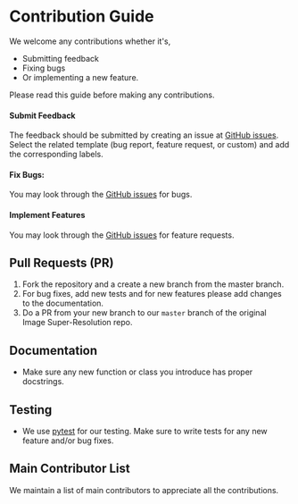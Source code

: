 # Contribution Guide

We welcome any contributions whether it's,

- Submitting feedback
- Fixing bugs
- Or implementing a new feature.

Please read this guide before making any contributions.

#### Submit Feedback
The feedback should be submitted by creating an issue at [GitHub issues](https://github.com/idealo/image-super-resolution/issues).
Select the related template (bug report, feature request, or custom) and add the corresponding labels.

#### Fix Bugs:
You may look through the [GitHub issues](https://github.com/idealo/image-super-resolution/issues) for bugs.

#### Implement Features
You may look through the [GitHub issues](https://github.com/idealo/image-super-resolution/issues) for feature requests.

## Pull Requests (PR)
1. Fork the repository and a create a new branch from the master branch.
2. For bug fixes, add new tests and for new features please add changes to the documentation.
3. Do a PR from your new branch to our `master` branch of the original Image Super-Resolution repo.

## Documentation
- Make sure any new function or class you introduce has proper docstrings.

## Testing
- We use [pytest](https://docs.pytest.org/en/latest/) for our testing. Make sure to write tests for any new feature and/or bug fixes.

## Main Contributor List
We maintain a list of main contributors to appreciate all the contributions.
